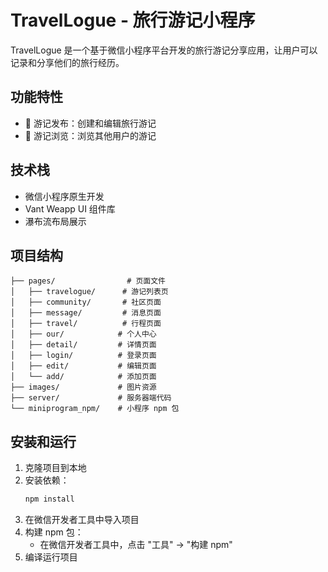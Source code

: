 # TravelLogue - 旅行游记小程序

TravelLogue 是一个基于微信小程序平台开发的旅行游记分享应用，让用户可以记录和分享他们的旅行经历。

## 功能特性

- 📝 游记发布：创建和编辑旅行游记
- 👥 游记浏览：浏览其他用户的游记

## 技术栈

- 微信小程序原生开发
- Vant Weapp UI 组件库
- 瀑布流布局展示

## 项目结构

```
├── pages/                # 页面文件
│   ├── travelogue/      # 游记列表页
│   ├── community/       # 社区页面
│   ├── message/         # 消息页面
│   ├── travel/          # 行程页面
│   ├── our/            # 个人中心
│   ├── detail/         # 详情页面
│   ├── login/          # 登录页面
│   ├── edit/           # 编辑页面
│   └── add/            # 添加页面
├── images/             # 图片资源
├── server/             # 服务器端代码
└── miniprogram_npm/    # 小程序 npm 包
```

## 安装和运行

1. 克隆项目到本地
2. 安装依赖：
   ```bash
   npm install
   ```
3. 在微信开发者工具中导入项目
4. 构建 npm 包：
   - 在微信开发者工具中，点击 "工具" -> "构建 npm"
5. 编译运行项目

